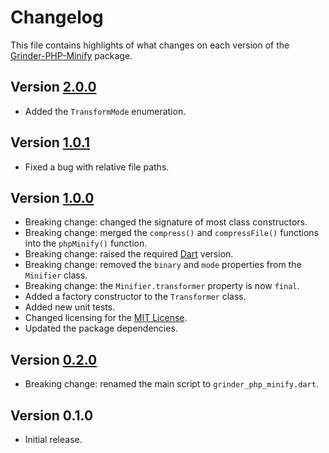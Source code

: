 # Changelog
This file contains highlights of what changes on each version of the [Grinder-PHP-Minify](https://github.com/cedx/grinder-php-minify) package.

## Version [2.0.0](https://github.com/cedx/grinder-php-minify/compare/v1.0.1...v2.0.0)
- Added the `TransformMode` enumeration.

## Version [1.0.1](https://github.com/cedx/grinder-php-minify/compare/v1.0.0...v1.0.1)
- Fixed a bug with relative file paths.

## Version [1.0.0](https://github.com/cedx/grinder-php-minify/compare/v0.2.0...v1.0.0)
- Breaking change: changed the signature of most class constructors.
- Breaking change: merged the `compress()` and `compressFile()` functions into the `phpMinify()` function.
- Breaking change: raised the required [Dart](https://www.dartlang.org) version.
- Breaking change: removed the `binary` and `mode` properties from the `Minifier` class.
- Breaking change: the `Minifier.transformer` property is now `final`.
- Added a factory constructor to the `Transformer` class.
- Added new unit tests.
- Changed licensing for the [MIT License](https://opensource.org/licenses/MIT).
- Updated the package dependencies.

## Version [0.2.0](https://github.com/cedx/grinder-php-minify/compare/v0.1.0...v0.2.0)
- Breaking change: renamed the main script to `grinder_php_minify.dart`.

## Version 0.1.0
- Initial release.
